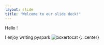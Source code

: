 ```yaml
---
layout: slide
title: "Welcome to our slide deck!"
---
```


Hello !

I enjoy writing pyspark
![boxertocat](https://octodex.github.com/images/boxertocat_octodex.jpg)
{: .center}
